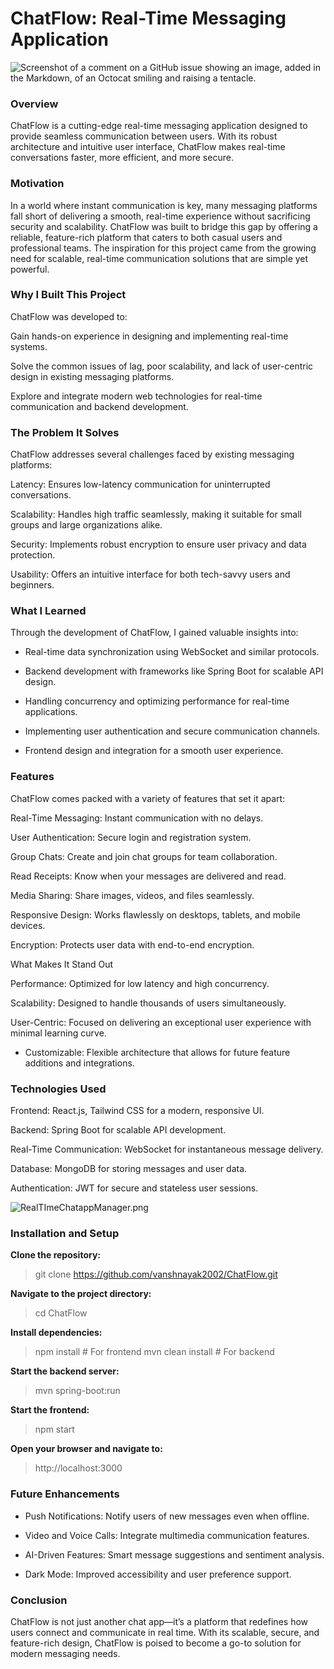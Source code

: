 # ChatFlow: Real-Time Messaging Application
![Screenshot of a comment on a GitHub issue showing an image, added in the Markdown, of an Octocat smiling and raising a tentacle.](https://myoctocat.com/assets/images/base-octocat.svg)

### Overview

ChatFlow is a cutting-edge real-time messaging application designed to provide seamless communication between users. With its robust architecture and intuitive user interface, ChatFlow makes real-time conversations faster, more efficient, and more secure.

### Motivation

In a world where instant communication is key, many messaging platforms fall short of delivering a smooth, real-time experience without sacrificing security and scalability. ChatFlow was built to bridge this gap by offering a reliable, feature-rich platform that caters to both casual users and professional teams. The inspiration for this project came from the growing need for scalable, real-time communication solutions that are simple yet powerful.

### Why I Built This Project

ChatFlow was developed to:

Gain hands-on experience in designing and implementing real-time systems.

Solve the common issues of lag, poor scalability, and lack of user-centric design in existing messaging platforms.

Explore and integrate modern web technologies for real-time communication and backend development.

### The Problem It Solves

ChatFlow addresses several challenges faced by existing messaging platforms:

Latency: Ensures low-latency communication for uninterrupted conversations.

Scalability: Handles high traffic seamlessly, making it suitable for small groups and large organizations alike.

Security: Implements robust encryption to ensure user privacy and data protection.

Usability: Offers an intuitive interface for both tech-savvy users and beginners.

### What I Learned

Through the development of ChatFlow, I gained valuable insights into:

- Real-time data synchronization using WebSocket and similar protocols.

- Backend development with frameworks like Spring Boot for scalable API design.

- Handling concurrency and optimizing performance for real-time applications.

- Implementing user authentication and secure communication channels.

- Frontend design and integration for a smooth user experience.

### Features

ChatFlow comes packed with a variety of features that set it apart:

Real-Time Messaging: Instant communication with no delays.

User Authentication: Secure login and registration system.

Group Chats: Create and join chat groups for team collaboration.

Read Receipts: Know when your messages are delivered and read.

Media Sharing: Share images, videos, and files seamlessly.

Responsive Design: Works flawlessly on desktops, tablets, and mobile devices.

Encryption: Protects user data with end-to-end encryption.

What Makes It Stand Out

Performance: Optimized for low latency and high concurrency.

Scalability: Designed to handle thousands of users simultaneously.

User-Centric: Focused on delivering an exceptional user experience with minimal learning curve.

- Customizable: Flexible architecture that allows for future feature additions and integrations.

### Technologies Used

Frontend: React.js, Tailwind CSS for a modern, responsive UI.


Backend: Spring Boot for scalable API development.


Real-Time Communication: WebSocket for instantaneous message delivery.


Database: MongoDB for storing messages and user data.


Authentication: JWT for secure and stateless user sessions.

![RealTImeChatappManager.png](RealTImeChatManager.png)

### Installation and Setup

**Clone the repository:**

> git clone https://github.com/vanshnayak2002/ChatFlow.git

**Navigate to the project directory:**

> cd ChatFlow

**Install dependencies:**

> npm install # For frontend
> mvn clean install # For backend

**Start the backend server:**

 > mvn spring-boot:run

**Start the frontend:**

> npm start

**Open your browser and navigate to:**

> http://localhost:3000

### Future Enhancements

- Push Notifications: Notify users of new messages even when offline.

- Video and Voice Calls: Integrate multimedia communication features.

- AI-Driven Features: Smart message suggestions and sentiment analysis.

- Dark Mode: Improved accessibility and user preference support.

### Conclusion

ChatFlow is not just another chat app—it’s a platform that redefines how users connect and communicate in real time. With its scalable, secure, and feature-rich design, ChatFlow is poised to become a go-to solution for modern messaging needs.
